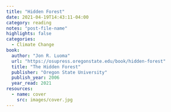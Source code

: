 ```yaml
---
title: "Hidden Forest"
date: 2021-04-19T14:43:11-04:00
category: reading
notes: "post-file-name"
highlights: false
categories:
  - Climate Change
book:
  author: "Jon R. Luoma"
  url: "https://osupress.oregonstate.edu/book/hidden-forest"
  title: "The Hidden Forest"
  publisher: "Oregon State University"
  publish_year: 2006
  year_read: 2021
resources:
  - name: cover
    src: images/cover.jpg
---
```


